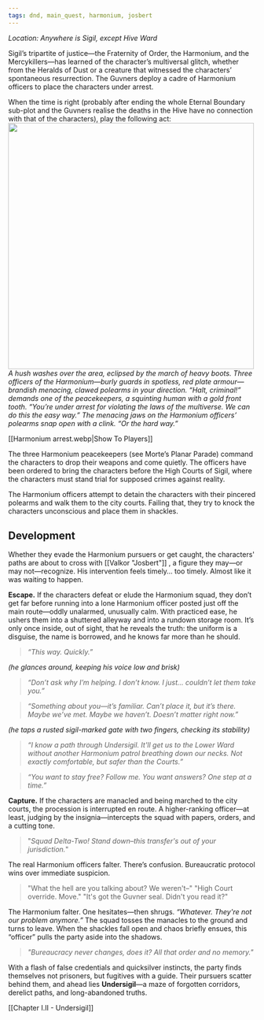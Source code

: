 ```yaml
---
tags: dnd, main_quest, harmonium, josbert
---
```


*Location: Anywhere is Sigil, except Hive Ward*

Sigil’s tripartite of justice—the Fraternity of Order, the Harmonium, and the Mercykillers—has learned of the character’s multiversal glitch, whether from the Heralds of Dust or a creature that witnessed the characters’ spontaneous resurrection. The Guvners deploy a cadre of Harmonium officers to place the characters under arrest.

When the time is right (probably after ending the whole Eternal Boundary sub-plot and the Guvners realise the deaths in the Hive have no connection with that of the characters), play the following act:
<img src="Harmonium arrest.webp" class="rightimg" height=500>
*A hush washes over the area, eclipsed by the march of heavy boots. Three officers of the Harmonium—burly guards in spotless, red plate armour—brandish menacing, clawed polearms in your direction. “Halt, criminal!” demands one of the peacekeepers, a squinting human with a gold front tooth. “You’re under arrest for violating the laws of the multiverse. We can do this the easy way.” The menacing jaws on the Harmonium officers’ polearms snap open with a clink. “Or the hard way.”*

[[Harmonium arrest.webp|Show To Players]]

The three Harmonium peacekeepers (see Morte’s Planar Parade) command the characters to drop their weapons and come quietly. The officers have been ordered to bring the characters before the High Courts of Sigil, where the characters must stand trial for supposed crimes against reality.

The Harmonium officers attempt to detain the characters with their pincered polearms and walk them to the city courts. Failing that, they try to knock the characters unconscious and place them in shackles.

## Development

Whether they evade the Harmonium pursuers or get caught, the characters' paths are about to cross with [[Valkor "Josbert"]] , a figure they may—or may not—recognize. His intervention feels timely… too timely. Almost like it was waiting to happen.

**Escape.** If the characters defeat or elude the Harmonium squad, they don’t get far before running into a lone Harmonium officer posted just off the main route—oddly unalarmed, unusually calm. With practiced ease, he ushers them into a shuttered alleyway and into a rundown storage room. It’s only once inside, out of sight, that he reveals the truth: the uniform is a disguise, the name is borrowed, and he knows far more than he should.

>*“This way. Quickly.”*

*(he glances around, keeping his voice low and brisk)*

> *“Don’t ask why I’m helping. I don’t know. I just... couldn’t let them take you.”*

> *“Something about you—it’s familiar. Can’t place it, but it’s there. Maybe we’ve met. Maybe we haven’t. Doesn’t matter right now.”*

*(he taps a rusted sigil-marked gate with two fingers, checking its stability)*

>*“I know a path through Undersigil. It'll get us to the Lower Ward without another Harmonium patrol breathing down our necks. Not exactly comfortable, but safer than the Courts.”*

>*“You want to stay free? Follow me. You want answers? One step at a time.”*

**Capture.** If the characters are manacled and being marched to the city courts, the procession is interrupted en route. A higher-ranking officer—at least, judging by the insignia—intercepts the squad with papers, orders, and a cutting tone. 

> "*Squad Delta-Two! Stand down–this transfer's out of your jurisdiction.*"

The real Harmonium officers falter. There’s confusion. Bureaucratic protocol wins over immediate suspicion. 

> "What the hell are you talking about? We weren't–"
> "High Court override. Move."
> "It's got the Guvner seal. Didn't you read it?"

The Harmonium falter. One hesitates—then shrugs. _“Whatever. They're not our problem anymore.”_ The squad tosses the manacles to the ground and turns to leave. When the shackles fall open and chaos briefly ensues, this “officer” pulls the party aside into the shadows.

>*"Bureaucracy never changes, does it? All that order and no memory."*

With a flash of false credentials and quicksilver instincts, the party finds themselves not prisoners, but fugitives with a guide. Their pursuers scatter behind them, and ahead lies **Undersigil**—a maze of forgotten corridors, derelict paths, and long-abandoned truths.

[[Chapter I.II - Undersigil]]








